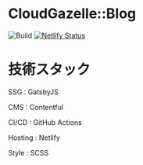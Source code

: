 # CloudGazelle::Blog

![Build](https://github.com/haryoiro/ssg-blog-example/workflows/Build%20Blog%20and%20Deploy%20to%20Netlify/badge.svg?branch=master&event=page_build)
[![Netlify Status](https://api.netlify.com/api/v1/badges/64075158-77d7-49f8-92e6-8ace554987e3/deploy-status)](https://app.netlify.com/sites/lucid-mayer-89978a/deploys)
# 技術スタック
SSG     :  GatsbyJS

CMS     :  Contentful

CI/CD   :  GitHub Actions

Hosting :  Netlify

Style   :  SCSS


